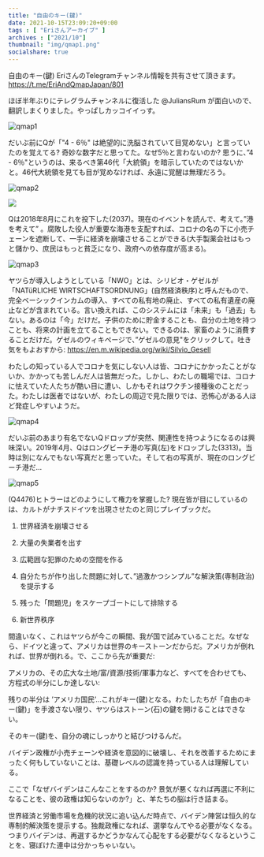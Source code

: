 ```yaml
---
title: "自由のキー(鍵)"
date: 2021-10-15T23:09:20+09:00
tags : [ "Eriさんアーカイブ" ]
archives : ["2021/10"]
thumbnail: "img/qmap1.png"
socialshare: true
---
```



自由のキー(鍵)
EriさんのTelegramチャンネル情報を共有させて頂きます。
https://t.me/EriAndQmapJapan/801


ほぼ半年ぶりにテレグラムチャンネルに復活した @JuliansRum が面白いので、翻訳しまくりました。やっぱしカッコイイっす。

![qmap1](../qmap1.png)


だいぶ前にQが「"4 - 6％" は絶望的に洗脳されていて目覚めない」と言っていたのを覚えてる? 奇妙な数字だと思ってた。なぜ5％と言わないのか? 思うに、”4 - 6％"というのは、来るべき第46代「大統領」を暗示していたのではないかと。46代大統領を見ても目が覚めなければ、永遠に覚醒は無理だろう。


![qmap2](../qmap2.png)

<a href="../qmap2.png"><img src="../qmap2.png"></a>

Qは2018年8月にこれを投下した(2037)。現在のイベントを読んで、考えて。”港を考えて” 。腐敗した役人が重要な海港を支配すれば、コロナの名の下に小売チェーンを遮断して、一手に経済を崩壊させることができる(大手製薬会社はもっと儲かり、庶民はもっと貧乏になり、政府への依存度が高まる)。

![qmap3](../qmap3.png)



ヤツらが導入しようとしている「NWO」とは、シリビオ・ゲゼルが「NATüRLICHE WIRTSCHAFTSORDNUNG」(自然経済秩序)と呼んだもので、完全ベーシックインカムの導入、すべての私有地の廃止、すべての私有遺産の廃止などが含まれている。言い換えれば、このシステムには「未来」も「過去」もない。あるのは「今」だけだ。子供のために貯金することも、自分の土地を持つことも、将来の計画を立てることもできない。できるのは、家畜のように消費することだけだ。ゲゼルのウィキページで、”ゲゼルの意見"をクリックして。吐き気をもよおすから: https://en.m.wikipedia.org/wiki/Silvio_Gesell



わたしの知っている人でコロナを気にしない人は皆、コロナにかかったことがないか、かかっても苦しんだ人は皆無だった。しかし、わたしの職場では、コロナに怯えていた人たちが酷い目に遭い、しかもそれはワクチン接種後のことだった。わたしは医者ではないが、わたしの周辺で見た限りでは、恐怖心がある人ほど発症しやすいようだ。


![qmap4](../qmap4.png)


だいぶ前のあまり有名でないQドロップが突然、関連性を持つようになるのは興味深い。2019年4月、Qはロングビーチ港の写真(左)をドロップした(3313)。当時は別になんでもない写真だと思っていた。そして右の写真が、現在のロングビーチ港だ…


![qmap5](../qmap5.png)


(Q4476)ヒトラーはどのようにして権力を掌握した? 現在皆が目にしているのは、カルトがナチスドイツを出現させたのと同じプレイブックだ。


1. 世界経済を崩壊させる

2. 大量の失業者を出す

3. 広範囲な犯罪のための空間を作る

4. 自分たちが作り出した問題に対して、”過激かつシンプル”な解決策(専制政治)を提示する

5. 残った「問題児」をスケープゴートにして排除する

6. 新世界秩序


間違いなく、これはヤツらが今この瞬間、我が国で試みていることだ。なぜなら、ドイツと違って、アメリカは世界のキーストーンだからだ。アメリカが倒れれば、世界が倒れる。で、ここから先が重要だ:


アメリカの、その広大な土地/富/資源/技術/軍事力など、すべてを合わせても、方程式の半分にしか達しない:


残りの半分は ’アメリカ国民’…これがキー(鍵)となる。わたしたちが「自由のキー(鍵)」を手渡さない限り、ヤツらはストーン(石)の鍵を開けることはできない。


そのキー(鍵)を、自分の魂にしっかりと結びつけるんだ。




バイデン政権が小売チェーンや経済を意図的に破壊し、それを改善するためにまったく何もしていないことは、基礎レベルの認識を持っている人は理解している。


ここで「なぜバイデンはこんなことをするのか? 景気が悪くなれば再選に不利になることを、彼の政権は知らないのか?」と、羊たちの脳は行き詰まる。


世界経済と労働市場を危機的状況に追い込んだ時点で、バイデン陣営は恒久的な専制的解決策を提示する。独裁政権になれば、選挙なんてやる必要がなくなる。つまりバイデンは、再選するかどうかなんて心配をする必要がなくなるということを、寝ぼけた連中は分かっちゃいない。
